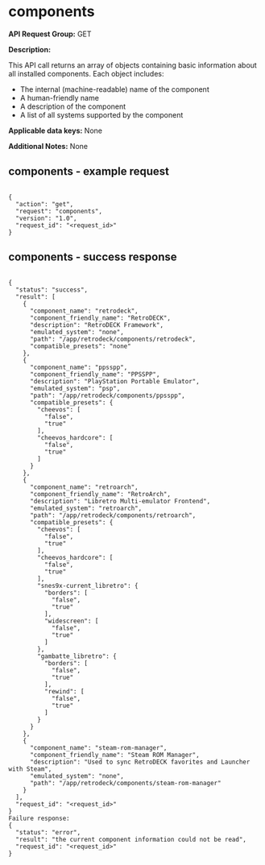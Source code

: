 # components

**API Request Group:** GET

**Description:**

This API call returns an array of objects containing basic information about all installed components. Each object includes:

- The internal (machine-readable) name of the component
- A human-friendly name
- A description of the component
- A list of all systems supported by the component

**Applicable data keys:** None

**Additional Notes:** None

## components - example request


```

{
  "action": "get",
  "request": "components",
  "version": "1.0",
  "request_id": "<request_id>"
}

```

## components - success response


```

{
  "status": "success",
  "result": [
    {
      "component_name": "retrodeck",
      "component_friendly_name": "RetroDECK",
      "description": "RetroDECK Framework",
      "emulated_system": "none",
      "path": "/app/retrodeck/components/retrodeck",
      "compatible_presets": "none"
    },
    {
      "component_name": "ppsspp",
      "component_friendly_name": "PPSSPP",
      "description": "PlayStation Portable Emulator",
      "emulated_system": "psp",
      "path": "/app/retrodeck/components/ppsspp",
      "compatible_presets": {
        "cheevos": [
          "false",
          "true"
        ],
        "cheevos_hardcore": [
          "false",
          "true"
        ]
      }
    },
    {
      "component_name": "retroarch",
      "component_friendly_name": "RetroArch",
      "description": "Libretro Multi-emulator Frontend",
      "emulated_system": "retroarch",
      "path": "/app/retrodeck/components/retroarch",
      "compatible_presets": {
        "cheevos": [
          "false",
          "true"
        ],
        "cheevos_hardcore": [
          "false",
          "true"
        ],
        "snes9x-current_libretro": {
          "borders": [
            "false",
            "true"
          ],
          "widescreen": [
            "false",
            "true"
          ]
        },
        "gambatte_libretro": {
          "borders": [
            "false",
            "true"
          ],
          "rewind": [
            "false",
            "true"
          ]
        }
      }
    },
    {
      "component_name": "steam-rom-manager",
      "component_friendly_name": "Steam ROM Manager",
      "description": "Used to sync RetroDECK favorites and Launcher with Steam",
      "emulated_system": "none",
      "path": "/app/retrodeck/components/steam-rom-manager"
    }
  ],
  "request_id": "<request_id>"
}
Failure response:
{
  "status": "error",
  "result": "the current component information could not be read",
  "request_id": "<request_id>"
}

```
